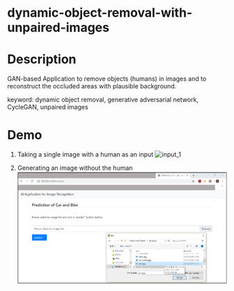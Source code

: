 # dynamic-object-removal-with-unpaired-images

# Description

GAN-based Application to remove objects (humans) in images and to reconstruct the occluded areas with plausible background.

keyword: dynamic object removal, generative adversarial network, CycleGAN, unpaired images

# Demo

1. Taking a single image with a human as an input
![input_1](https://github.com/hiroyasuakada/dynamic-object-removal-with-unpaired-images/blob/master/demo/input_1.jpg)

2. Generating an image without the human
![car1](https://github.com/akadahiroyasu/djangoai/blob/master/images_for_readme/window_1.png)
